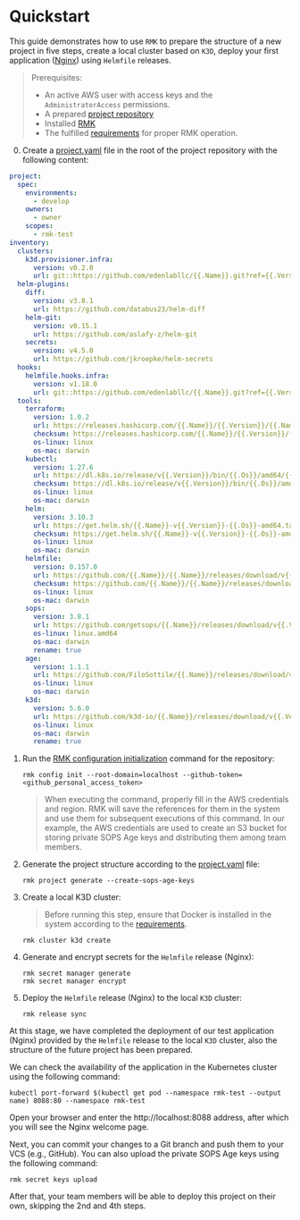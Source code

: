 # Quickstart

This guide demonstrates how to use `RMK` to prepare the structure of a new project in five steps,
create a local cluster based on `K3D`, deploy your first application ([Nginx](https://nginx.org/)) using `Helmfile` releases.

> Prerequisites:
> 
> - An active AWS user with access keys and the `AdministratorAccess` permissions.
> - A prepared [project repository](configuration/project-management/preparation-of-project-repository.md#preparation-of-the-project-repository)
> - Installed [RMK](index.md#installation)
> - The fulfilled [requirements](index.md#requirements) for proper RMK operation.

0. Create a [project.yaml](configuration/project-management/preparation-of-project-repository.md#projectyaml) 
   file in the root of the project repository with the following content:

```yaml
project:
  spec:
    environments:
      - develop
    owners:
      - owner
    scopes:
      - rmk-test
inventory:
  clusters:
    k3d.provisioner.infra:
      version: v0.2.0
      url: git::https://github.com/edenlabllc/{{.Name}}.git?ref={{.Version}}
  helm-plugins:
    diff:
      version: v3.8.1
      url: https://github.com/databus23/helm-diff
    helm-git:
      version: v0.15.1
      url: https://github.com/aslafy-z/helm-git
    secrets:
      version: v4.5.0
      url: https://github.com/jkroepke/helm-secrets
  hooks:
    helmfile.hooks.infra:
      version: v1.18.0
      url: git::https://github.com/edenlabllc/{{.Name}}.git?ref={{.Version}}
  tools:
    terraform:
      version: 1.0.2
      url: https://releases.hashicorp.com/{{.Name}}/{{.Version}}/{{.Name}}_{{.Version}}_{{.Os}}_amd64.zip
      checksum: https://releases.hashicorp.com/{{.Name}}/{{.Version}}/{{.Name}}_{{.Version}}_SHA256SUMS
      os-linux: linux
      os-mac: darwin
    kubectl:
      version: 1.27.6
      url: https://dl.k8s.io/release/v{{.Version}}/bin/{{.Os}}/amd64/{{.Name}}
      checksum: https://dl.k8s.io/release/v{{.Version}}/bin/{{.Os}}/amd64/{{.Name}}.sha256
      os-linux: linux
      os-mac: darwin
    helm:
      version: 3.10.3
      url: https://get.helm.sh/{{.Name}}-v{{.Version}}-{{.Os}}-amd64.tar.gz
      checksum: https://get.helm.sh/{{.Name}}-v{{.Version}}-{{.Os}}-amd64.tar.gz.sha256sum
      os-linux: linux
      os-mac: darwin
    helmfile:
      version: 0.157.0
      url: https://github.com/{{.Name}}/{{.Name}}/releases/download/v{{.Version}}/{{.Name}}_{{.Version}}_{{.Os}}_amd64.tar.gz
      checksum: https://github.com/{{.Name}}/{{.Name}}/releases/download/v{{.Version}}/{{.Name}}_{{.Version}}_checksums.txt
      os-linux: linux
      os-mac: darwin
    sops:
      version: 3.8.1
      url: https://github.com/getsops/{{.Name}}/releases/download/v{{.Version}}/{{.Name}}-v{{.Version}}.{{.Os}}
      os-linux: linux.amd64
      os-mac: darwin
      rename: true
    age:
      version: 1.1.1
      url: https://github.com/FiloSottile/{{.Name}}/releases/download/v{{.Version}}/{{.Name}}-v{{.Version}}-{{.Os}}-amd64.tar.gz
      os-linux: linux
      os-mac: darwin
    k3d:
      version: 5.6.0
      url: https://github.com/k3d-io/{{.Name}}/releases/download/v{{.Version}}/{{.Name}}-{{.Os}}-amd64
      os-linux: linux
      os-mac: darwin
      rename: true
```

1. Run the [RMK configuration initialization](configuration/configuration-management.md#initialization-of-rmk-configuration) command for the repository:

   ```shell
   rmk config init --root-domain=localhost --github-token=<github_personal_access_token>
   ```
   
   > When executing the command, properly fill in the AWS credentials and region. 
   > RMK will save the references for them in the system and use them for subsequent executions of this command. 
   > In our example, the AWS credentials are used to create an S3 bucket for storing private SOPS Age keys 
   > and distributing them among team members.

2. Generate the project structure according to the [project.yaml](configuration/project-management/preparation-of-project-repository.md#projectyaml) file:

   ```shell
   rmk project generate --create-sops-age-keys
   ```

3. Create a local K3D cluster:

   > Before running this step, ensure that Docker is installed in the system according to the [requirements](index.md#requirements).
   
   ```shell
   rmk cluster k3d create
   ```

4. Generate and encrypt secrets for the `Helmfile` release (Nginx):

   ```shell
   rmk secret manager generate
   rmk secret manager encrypt
   ```

5. Deploy the `Helmfile` release (Nginx) to the local `K3D` cluster:

   ```shell
   rmk release sync
   ```

At this stage, we have completed the deployment of our test application (Nginx) provided by the `Helmfile` release 
to the local `K3D` cluster, also the structure of the future project has been prepared. 

We can check the availability of the application in the Kubernetes cluster using the following command:

```shell
kubectl port-forward $(kubectl get pod --namespace rmk-test --output name) 8088:80 --namespace rmk-test
```

Open your browser and enter the http://localhost:8088 address, after which you will see the Nginx welcome page.

Next, you can commit your changes to a Git branch and push them to your VCS (e.g., GitHub). 
You can also upload the private SOPS Age keys using the following command: 

```shell
rmk secret keys upload
```

After that, your team members will be able to deploy this project on their own, skipping the 2nd and 4th steps.
